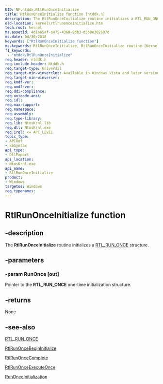 ```yaml
---
UID: NF:ntddk.RtlRunOnceInitialize
title: RtlRunOnceInitialize function (ntddk.h)
description: The RtlRunOnceInitialize routine initializes a RTL_RUN_ONCE structure.
old-location: kernel\rtlrunonceinitialize.htm
tech.root: kernel
ms.assetid: 4d1a65af-a475-4360-9db3-d5b9e302697d
ms.date: 04/30/2018
keywords: ["RtlRunOnceInitialize function"]
ms.keywords: RtlRunOnceInitialize, RtlRunOnceInitialize routine [Kernel-Mode Driver Architecture], k109_7d98d21e-b6f2-4ccd-b447-0c1d612eed5b.xml, kernel.rtlrunonceinitialize, ntddk/RtlRunOnceInitialize
f1_keywords:
 - "ntddk/RtlRunOnceInitialize"
req.header: ntddk.h
req.include-header: Ntddk.h
req.target-type: Universal
req.target-min-winverclnt: Available in Windows Vista and later versions of Windows.
req.target-min-winversvr: 
req.kmdf-ver: 
req.umdf-ver: 
req.ddi-compliance: 
req.unicode-ansi: 
req.idl: 
req.max-support: 
req.namespace: 
req.assembly: 
req.type-library: 
req.lib: NtosKrnl.lib
req.dll: NtosKrnl.exe
req.irql: <= APC_LEVEL
topic_type:
- APIRef
- kbSyntax
api_type:
- DllExport
api_location:
- NtosKrnl.exe
api_name:
- RtlRunOnceInitialize
product:
- Windows
targetos: Windows
req.typenames: 
---
```


# RtlRunOnceInitialize function


## -description


The <b>RtlRunOnceInitialize</b> routine initializes a <a href="https://docs.microsoft.com/windows-hardware/drivers/kernel/eprocess">RTL_RUN_ONCE</a> structure.


## -parameters




### -param RunOnce [out]

Pointer to the <b>RTL_RUN_ONCE</b> one-time initialization structure.


## -returns



None 




## -see-also




<a href="https://docs.microsoft.com/windows-hardware/drivers/kernel/eprocess">RTL_RUN_ONCE</a>



<a href="https://docs.microsoft.com/windows-hardware/drivers/ddi/ntddk/nf-ntddk-rtlrunoncebegininitialize">RtlRunOnceBeginInitialize</a>



<a href="https://docs.microsoft.com/windows-hardware/drivers/ddi/ntddk/nf-ntddk-rtlrunoncecomplete">RtlRunOnceComplete</a>



<a href="https://docs.microsoft.com/windows-hardware/drivers/ddi/ntddk/nf-ntddk-rtlrunonceexecuteonce">RtlRunOnceExecuteOnce</a>



<a href="https://docs.microsoft.com/windows-hardware/drivers/ddi/ntddk/nc-ntddk-rtl_run_once_init_fn">RunOnceInitialization</a>
 

 

